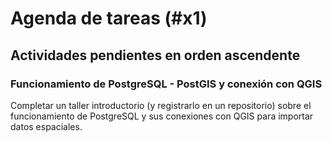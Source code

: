 # Agenda de tareas (#x1)
## Actividades pendientes en orden ascendente
### Funcionamiento de PostgreSQL - PostGIS y conexión con QGIS
Completar un taller introductorio (y registrarlo en un repositorio) sobre el funcionamiento de PostgreSQL y sus conexiones con QGIS para importar datos espaciales. 
